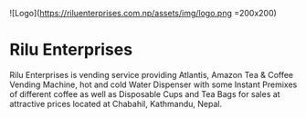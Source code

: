 ![Logo](https://riluenterprises.com.np/assets/img/logo.png =200x200)
# Rilu Enterprises
Rilu Enterprises is vending service providing Atlantis, Amazon Tea &amp; Coffee Vending Machine, hot and cold Water Dispenser with some Instant Premixes of different coffee as well as Disposable Cups and Tea Bags for sales at attractive prices located at Chabahil, Kathmandu, Nepal.
